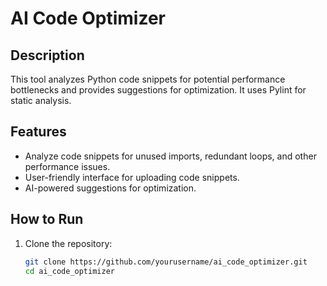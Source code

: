 # AI Code Optimizer

## Description
This tool analyzes Python code snippets for potential performance bottlenecks and provides suggestions for optimization. It uses Pylint for static analysis.

## Features
- Analyze code snippets for unused imports, redundant loops, and other performance issues.
- User-friendly interface for uploading code snippets.
- AI-powered suggestions for optimization.

## How to Run

1. Clone the repository:
   ```bash
   git clone https://github.com/yourusername/ai_code_optimizer.git
   cd ai_code_optimizer
